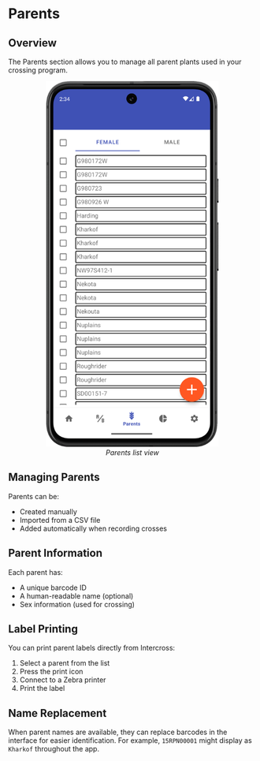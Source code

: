 # Parents

## Overview

The Parents section allows you to manage all parent plants used in your crossing program.

<figure align="center" class="image">
<img src="_static/images/parents_list.png" width="350px">
<figcaption><i>Parents list view</i></figcaption>
</figure>

## Managing Parents

Parents can be:
- Created manually
- Imported from a CSV file
- Added automatically when recording crosses

## Parent Information

Each parent has:
- A unique barcode ID
- A human-readable name (optional)
- Sex information (used for crossing)

## Label Printing

You can print parent labels directly from Intercross:
1. Select a parent from the list
2. Press the print icon
3. Connect to a Zebra printer
4. Print the label

## Name Replacement

When parent names are available, they can replace barcodes in the interface for easier identification. For example, `15RPN00001` might display as `Kharkof` throughout the app.